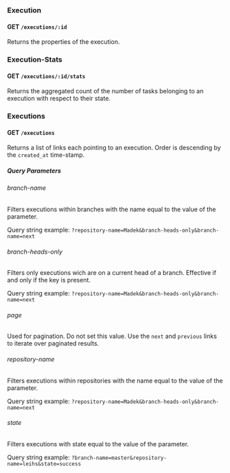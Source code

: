 
### Execution

#### GET `/executions/:id`

Returns the properties of the execution.

### Execution-Stats

#### GET `/executions/:id/stats`

Returns the aggregated count of the number of tasks belonging to an execution
with respect to their state. 


### Executions 

#### GET `/executions` 

Returns a list of links each pointing to an execution. Order is
descending by the `created_at` time-stamp.

##### Query Parameters 

###### branch-name

Filters executions within branches with the name equal to the value of
the parameter.

Query string example: `?repository-name=Madek&branch-heads-only&branch-name=next` 

###### branch-heads-only

Filters only executions wich are on a current head of a branch.
Effective if and only if the key is present. 

Query string example: `?repository-name=Madek&branch-heads-only&branch-name=next` 

###### page 

Used for pagination. Do not set this value. Use the `next` and
`previous` links to iterate over paginated results.

###### repository-name

Filters executions within repositories with the name equal to the value
of the parameter.

Query string example: `?repository-name=Madek&branch-heads-only&branch-name=next` 

###### state 

Filters executions with state equal to the value of the parameter.

Query string example: `?branch-name=master&repository-name=leihs&state=success`



